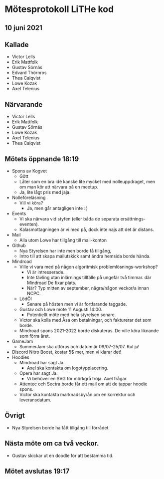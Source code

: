 # Mötesprotokoll LiTHe kod

## 10 juni 2021

## Kallade
- Victor Lells
- Erik Mattfolk
- Gustav Sörnäs
- Edvard Thörnros
- Thea Calqvist
- Lowe Kozak
- Axel Telenius

## Närvarande
- Victor Lells
- Erik Mattfolk
- Gustav Sörnäs
- Lowe Kozak
- Axel Telenius
- Thea Calqvist

## Mötets öppnande 18:19
- Spons av Kogvet
  - Gött
  - Låter som en bra idé kanske lite mycket med nolleuppdraget, men om man
  kör att närvara på en meetup.
  - Ja, lite lågt pris med jaja.
- Nolleföreläsning
  - Vill vi köra?
     - Ja, men går antagligen inte :(
- Events
  - Vi ska närvara vid styfen (eller båda de separata ersättnings-eventen).
  - Kalasmottagningen är vi med på, dock inte najs att det är distans.
- Mail
  - Alla utom Lowe har tillgång till mail-konton
- Github
  - Nya Styrelsen har inte men borde få tillgång,
  - Intro till att skapa mailutskick samt ändra hemsida borde hända.
- Mindroad
  - Ville vi vara med på någon algoritmisk problemlösnings-workshop?
    - Vi är intresserade.
    - Inte tävling utan inlärnings tillfälle på ungefär två timmar.
    där Mindroad De fixar plats.
    - När? Typ mitten av september, några/någon veckor/a innan NCPC.
  - LödÖl
    - Senare på hösten men vi är fortfarande taggade.
  - Gustav och Lowe möte 11 Augusti 14:00.
    - Potentiellt möte med hela styrelsen senare.
  - Victor ska kolla med Åsa om betalningar, och fakturerar det som borde.
  - Mindroad spons 2021-2022 borde diskuteras. De ville köra liknande som förra året.
- GameJam
  - SummerJam ska utföras och datum är 09/07-25/07. Kul ju!
- Discord Nitro Boost, kostar 5$ mer, men vi klarar det!
- Hoodies
  - Mindroad har sagt Ja.
    - Axel ska kontakta om logotypplacering.
  - Opera har sagt Ja.
    - Vi behöver en SVG för mörkgrå tröja. Axel frågar.
  - Attentec och Sectra borde får ett mail om att de tappar hoodie spons.
  - Victor ska kontakta marknadsbyrån om en korrektur och leveransdatum.

## Övrigt
- Nya Styrelsen borde ha fått tillgång till förrådet.

## Nästa möte om ca två veckor.
- Gustav skickar ut en doodle för att bestämma tid.

## Mötet avslutas 19:17
